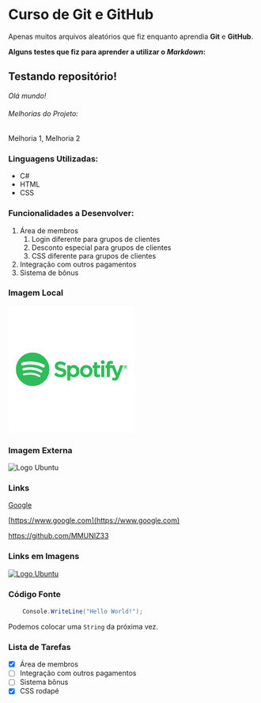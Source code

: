 # Curso de Git e GitHub

Apenas muitos arquivos aleatórios que fiz enquanto aprendia **Git** e **GitHub**.

**Alguns testes que fiz para aprender a utilizar o _Markdown_:**

## Testando repositório!

_Olá mundo!_

###### Melhorias do Projeto:

Melhoria 1, Melhoria 2

### Linguagens Utilizadas:

* C#
* HTML
* CSS

### Funcionalidades a Desenvolver:

1. Área de membros
    1. Login diferente para grupos de clientes
    2. Desconto especial para grupos de clientes
    3. CSS diferente para grupos de clientes
2. Integração com outros pagamentos
3. Sistema de bônus 

### Imagem Local

![Logo Spotify](Img/logo-spotify-256.png)

### Imagem Externa

![Logo Ubuntu](https://plus.diolinux.com.br/uploads/default/original/2X/5/5fbbe01c492a84e01ec1dc828205e06db2f0a52e.png)

### Links

[Google](https://www.google.com)

[https://www.google.com](https://www.google.com)

https://github.com/MMUNIZ33

### Links em Imagens

[![Logo Ubuntu](https://plus.diolinux.com.br/uploads/default/original/2X/5/5fbbe01c492a84e01ec1dc828205e06db2f0a52e.png)](https://github.com/MMUNIZ33)

### Código Fonte

```C#
    Console.WriteLine("Hello World!");
```

Podemos colocar uma ```String``` da próxima vez.

### Lista de Tarefas

 - [x] Área de membros
 - [ ] Integração com outros pagamentos
 - [ ] Sistema bônus 
 - [x] CSS rodapé